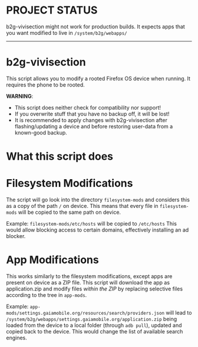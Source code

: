 PROJECT STATUS
===================
b2g-vivisection might not work for production builds.
It expects apps that you want modified to live in `/system/b2g/webapps/`

-----------------------------------------------------------------------

b2g-vivisection
===============

This script allows you to modify a rooted Firefox OS device when running.
It requires the phone to be rooted.

**WARNING**:
 - This script does neither check for compatibility nor support!
 - If you overwrite stuff that you have no backup off, it will be lost!
 - It is recommended to apply changes with b2g-vivisection after
flashing/updating a device and before restoring user-data from a
known-good backup.


What this script does
=====================

Filesystem Modifications
========================
The script will go look into the directory `filesystem-mods` and
considers this as a copy of the path `/` on device.
This means that every file in `filesystem-mods` will be copied to the
same path on device.

Example: `filesystem-mods/etc/hosts` will be copied to `/etc/hosts`
This would allow blocking access to certain domains, effectively
installing an ad blocker.


App Modifications
=================
This works similarly to the filesystem modifications, except apps are
present on device as a ZIP file. This script will download the app as
application.zip and modify files *within the ZIP* by replacing selective
files according to the tree in `app-mods`.

Example:
`app-mods/settings.gaiamobile.org/resources/search/providers.json` will
lead to `/system/b2g/webapps/settings.gaiamobile.org/application.zip`
being loaded from the device to a local folder (through `adb pull`),
updated and copied back to the device.
This would change the list of available search engines.
